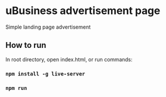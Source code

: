 # uBusiness advertisement page
Simple landing page advertisement
## How to run
In root directory, open index.html, or run commands:
### `npm install -g live-server`
### `npm run`
